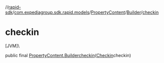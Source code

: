 //[rapid-sdk](../../../../index.md)/[com.expediagroup.sdk.rapid.models](../../index.md)/[PropertyContent](../index.md)/[Builder](index.md)/[checkin](checkin.md)

# checkin

[JVM]\

public final [PropertyContent.Builder](index.md)[checkin](checkin.md)([Checkin](../../-checkin/index.md)checkin)
